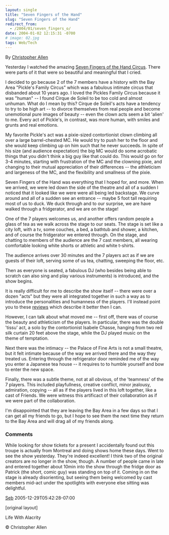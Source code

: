 ```yaml
---
layout: single
title: "Seven Fingers of the Hand"
slug: "Seven Fingers of the Hand"
redirect_from:
  - /2004/01/seven_fingers_o/
date: 2004-01-02 12:15:31 -0700
# image: 02.jpg
tags: Web/Tech
---
```


By [Christopher Allen](/lwa/about)

Yesterday I watched the amazing [Seven Fingers of the Hand Circus](http://www.les7doigtsdelamain.com/menu.html). There were parts of it that were so beautiful and meaningful that I cried.

I decided to go because 2 of the 7 members have a history with the Bay Area "Pickle's Family Circus" which was a fabulous intimate circus that disbanded about 10 years ago. I loved the Pickles Family Circus because it was "human" -- I found Cirque de Soleil to be too cold and almost unhuman. What do I mean by this? Cirque de Soleil's acts have a tendency to try to be high art -- to divorce themselves from real people and become unemotional pure images of beauty -- even the clown acts seem a bit 'alien' to me. Every act of Pickle's, in contrast, was more human, with smiles and grunts and real emotions.

My favorite Pickle's act was a pixie-sized contortionist clown climbing all over a large barrel-chested MC. He would try to push her to the floor and she would keep climbing up on him such that he never succeeds. In spite of his size (and audience expectation) the big MC would do some acrobatic things that you didn't think a big guy like that could do. This would go on for 3-4 minutes, starting with frustration of the MC and the clowning pixie, and changing to their mutual appreciation of their differences -- the athleticism and largeness of the MC, and the flexibility and smallness of the pixie.

Seven Fingers of the Hand was everything that I hoped for, and more. When we arrived, we were led down the side of the theatre and all of a sudden I noticed that it looked like we were were all being led backstage. We curve around and all of a sudden see an entrance -- maybe 5 foot tall requiring most of us to duck. We duck through and to our surprise, we are have walked through a fridgerator, and we are on the stage!

One of the 7 players welcomes us, and another offers random people a glass of tea as we walk across the stage to our seats. The stage is set like a city loft, with a tv, some couches, a bed, a bathtub and shower, a kitchen, and of course the fridgerator we entered through. On the stage, and chatting to members of the audience are the 7 cast members, all wearing comfortable looking white shorts or athletic and white t-shirts.

The audience arrives over 30 minutes and the 7 players act as if we are guests of their loft, serving some of us tea, chatting, sweeping the floor, etc.

Then as everyone is seated, a fabulous DJ (who besides being able to scratch can also sing and play various instruments) is introduced, and the show begins.

It is really difficult for me to describe the show itself -- there were over a dozen "acts" but they were all integrated together in such a way as to introduce the personalities and humanness of the players. I'll instead point you to these [reviews](http://www.circuscenter.org/7Fingers/Reviews.htm) which describe it better then I can.

However, I can talk about what moved me -- first off, there was of course the beauty and athleticism of the players. In particular, there was the double 'tissu' act, a solo by the contortionist Isabele Chasse, hanging from two red silk curtain 20 feet above the stage, while the DJ played music on the theme of temptation.

Next there was the intimacy -- the Palace of Fine Arts is not a small theatre, but it felt intimate because of the way we arrived there and the way they treated us. Entering through the refrigerator door reminded me of the way you enter a Japanese tea house -- it requires to to humble yourself and bow to enter the new space.

Finally, there was a subtle theme, not at all obvious, of the 'teamness' of the 7 players. This included playfullness, creative conflict, minor jealousy, admiration, copying -- all as if the players lived in this loft together, like a cast of Friends. We were witness this artificact of their collaboration as if we were part of the collaboration.

I'm disappointed that they are leaving the Bay Area in a few days so that I can get all my friends to go, but I hope to see them the next time they return to the Bay Area and will drag all of my friends along.

### Comments

While looking for show tickets for a present I accidentally found out this troupe is actually from Montreal and doing shows home these days. Went to see the show yesterday. They're indeed excellent! I think two of the original creators are no longer in the show, though. A number of people came in late and entered together about 10min into the show through the fridge door as Patrick (the short, comic guy) was standing on top of it. Coming in on the stage is already disorienting, but seeing them being welcomed by cast members mid-act under the spotlights with everyone else sitting was delightful.

[Seb](http://seb.notlong.com) 2005-12-29T05:42:28-07:00

[original layout]

Life With Alacrity

© Christopher Allen